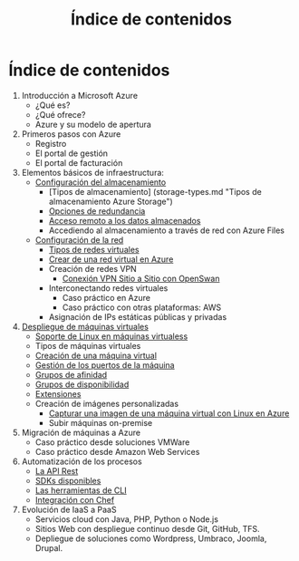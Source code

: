 ﻿---
layout: default
title: Índice de contenidos
---

# Índice de contenidos

1. Introducción a Microsoft Azure
    - ¿Qué es?
    - ¿Qué ofrece?
    - Azure y su modelo de apertura
2. Primeros pasos con Azure
    - Registro
	- El portal de gestión
	- El portal de facturación
3. Elementos básicos de infraestructura:
    - [Configuración del almacenamiento](storage-start.md "Configuración del almacenamiento")
		- [Tipos de almacenamiento] (storage-types.md "Tipos de almacenamiento Azure Storage") 
		- [Opciones de redundancia](storage-redundancy.md "Tipos de redundancia en Azure Storage")
		- [Acceso remoto a los datos almacenados](storage-remoteAccess.md "Acceso remoto a Azure Storage")
		- Accediendo al almacenamiento a través de red con Azure Files
	- [Configuración de la red](networking-start.md "Configuración de la red")
	    - [Tipos de redes virtuales](networking-types.md "Tipos de redes virtuales")
		- [Crear de una red virtual en Azure](networking-create-virtualNetwork-cloud.md "Crear una red virtual en Azure")
		- Creación de redes VPN
			- [Conexión VPN Sitio a Sitio con OpenSwan](networking-create-virtualNetwork-site2site.md "Conexión VPN Sitio a Sitio con OpenSwan")
		- Interconectando redes virtuales
			- Caso práctico en Azure
			- Caso práctico con otras plataformas: AWS
		- Asignación de IPs estáticas públicas y privadas
4. [Despliegue de máquinas virtuales](virtualmachines-start.md "Despliegue de máquinas virtuales")
    - [Soporte de Linux en máquinas virtualess](virtualmachines-linux-supportedDistros.md "Soporte de Linux en máquinas virtuales") 
	- Tipos de máquinas virtuales
	- [Creación de una máquina virtual](virtualmachines-linux-create-UbuntuGnome.md "Creación de una máquina virtual") 
	- [Gestión de los puertos de la máquina](virtualmachines-create-endpoints.md "Gestión de los puertos de la máquina")
	- [Grupos de afinidad](virtualmachines-affinityGroups.md "Grupos de afinidad")
	- [Grupos de disponibilidad](virtualmachines-availabilitySets.md "Grupos de disponibilidad")
	- [Extensiones](virtualmachines-extensions.md "Extensiones")
	- Creación de imágenes personalizadas
		- [Capturar una imagen de una máquina virtual con Linux en Azure](virtualmachines-linux-create-linuxImage.md "Capturar una imagen de una máquina virtual con Linux en Azure")
		- Subir máquinas on-premise
5. Migración de máquinas a Azure
	- Caso práctico desde soluciones VMWare
	- Caso práctico desde Amazon Web Services
6. Automatización de los procesos
	- [La API Rest](automation-api-rest.md "La API Rest")
	- [SDKs disponibles ](automation-sdks.md "SDKs disponibles ")
	- [Las herramientas de CLI](automation-cli.md "Las herramientas de CLI")
	- [Integración con Chef](automation-chef.md "Integración con Chef")
7. Evolución de IaaS a PaaS
	- Servicios cloud con Java, PHP, Python o Node.js
	- Sitios Web con despliegue continuo desde Git, GitHub, TFS.
	- Depliegue de soluciones como Wordpress, Umbraco, Joomla, Drupal.

	
	